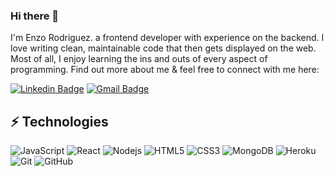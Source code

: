 ### Hi there 👋

I'm Enzo Rodriguez. a frontend developer with experience on the backend. I love writing clean, maintainable code that then gets displayed on the web. Most of all, I enjoy learning the ins and outs of every aspect of programming. Find out more about me & feel free to connect with me here:

[![Linkedin Badge](https://img.shields.io/badge/-enzorod-blue?style=flat-square&logo=Linkedin&logoColor=white&link=https://www.linkedin.com/in/enzo-rod/)](https://www.linkedin.com/in/enzo-rod/)
[![Gmail Badge](https://img.shields.io/badge/-me@enzorod.com-c14438?style=flat-square&logo=Gmail&logoColor=white&link=mailto:me@enzorod.com)](mailto:me@enzorod.com)


## ⚡ Technologies

![JavaScript](https://img.shields.io/badge/-JavaScript-black?style=flat-square&logo=javascript)
![React](https://img.shields.io/badge/-React-black?style=flat-square&logo=react)
![Nodejs](https://img.shields.io/badge/-Nodejs-black?style=flat-square&logo=Node.js)
![HTML5](https://img.shields.io/badge/-HTML5-E34F26?style=flat-square&logo=html5&logoColor=white)
![CSS3](https://img.shields.io/badge/-CSS3-1572B6?style=flat-square&logo=css3)
![MongoDB](https://img.shields.io/badge/-MongoDB-black?style=flat-square&logo=mongodb)
![Heroku](https://img.shields.io/badge/-Heroku-430098?style=flat-square&logo=heroku)
![Git](https://img.shields.io/badge/-Git-black?style=flat-square&logo=git)
![GitHub](https://img.shields.io/badge/-GitHub-181717?style=flat-square&logo=github)
